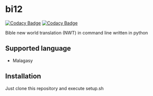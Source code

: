 # bi12

[![Codacy Badge](https://api.codacy.com/project/badge/Grade/8cdfbc543fcc4e0ea39f4de59168c4ae)](https://app.codacy.com/app/ublimjo/bi12?utm_source=github.com&utm_medium=referral&utm_content=Ublimjo/bi12&utm_campaign=badger)
[![Codacy Badge](https://api.codacy.com/project/badge/Coverage/f55f46f980b2403a98ae193990ffd018)](https://www.codacy.com/app/ublimjo/bi12?utm_source=github.com&amp;utm_medium=referral&amp;utm_content=Ublimjo/bi12&amp;utm_campaign=Badge_Coverage)

Bible new world translation (NWT) in command line written in python

## Supported language

- Malagasy

## Installation

 Just clone this repository and execute setup.sh
